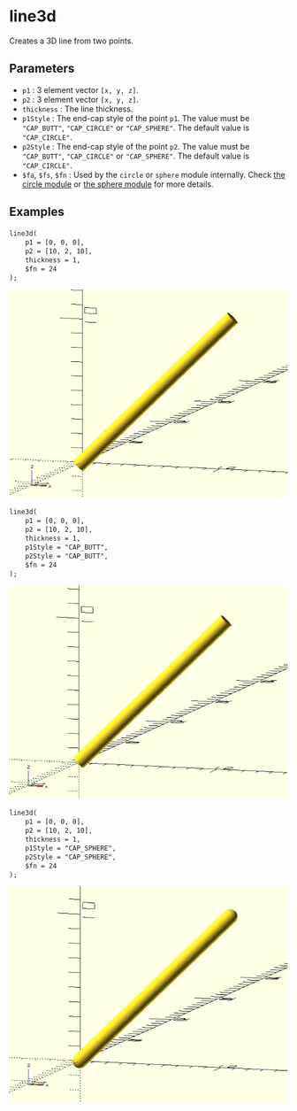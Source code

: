 # line3d

Creates a 3D line from two points. 

## Parameters

- `p1` : 3 element vector `[x, y, z]`.
- `p2` : 3 element vector `[x, y, z]`.
- `thickness` : The line thickness.
- `p1Style` : The end-cap style of the point `p1`. The value must be `"CAP_BUTT"`, `"CAP_CIRCLE"` or `"CAP_SPHERE"`. The default value is `"CAP_CIRCLE"`. 
- `p2Style` : The end-cap style of the point `p2`. The value must be `"CAP_BUTT"`, `"CAP_CIRCLE"` or `"CAP_SPHERE"`. The default value is `"CAP_CIRCLE"`. 
- `$fa`, `$fs`, `$fn` : Used by the `circle` or `sphere` module internally. Check [the circle module](https://en.wikibooks.org/wiki/OpenSCAD_User_Manual/Using_the_2D_Subsystem#circle) or [the sphere module](https://en.wikibooks.org/wiki/OpenSCAD_User_Manual/Primitive_Solids#sphere) for more details. 

## Examples

	line3d(
	    p1 = [0, 0, 0], 
	    p2 = [10, 2, 10], 
	    thickness = 1,
        $fn = 24
	);   

![line3d](images/lib-line3d-1.JPG)
	
	line3d(
	    p1 = [0, 0, 0], 
	    p2 = [10, 2, 10], 
	    thickness = 1, 
	    p1Style = "CAP_BUTT", 
	    p2Style = "CAP_BUTT",
        $fn = 24
	);   

![line3d](images/lib-line3d-2.JPG)
			   
    line3d(
        p1 = [0, 0, 0], 
        p2 = [10, 2, 10], 
        thickness = 1, 
	    p1Style = "CAP_SPHERE", 
	    p2Style = "CAP_SPHERE",
        $fn = 24
    );   

![line3d](images/lib-line3d-3.JPG)
